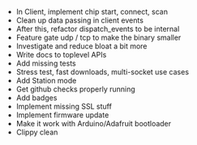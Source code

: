 - In Client, implement chip start, connect, scan
- Clean up data passing in client events
- After this, refactor dispatch_events to be internal
- Feature gate udp / tcp to make the binary smaller
- Investigate and reduce bloat a bit more
- Write docs to toplevel APIs
- Add missing tests
- Stress test, fast downloads, multi-socket use cases
- Add Station mode
- Get github checks properly running
- Add badges
- Implement missing SSL stuff
- Implement firmware update
- Make it work with Arduino/Adafruit bootloader
- Clippy clean
